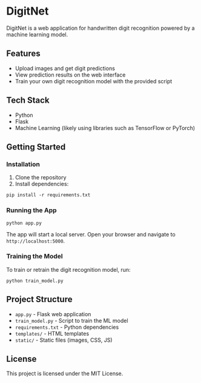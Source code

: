 # DigitNet

DigitNet is a web application for handwritten digit recognition powered by a machine learning model.

## Features

- Upload images and get digit predictions
- View prediction results on the web interface
- Train your own digit recognition model with the provided script

## Tech Stack

- Python
- Flask
- Machine Learning (likely using libraries such as TensorFlow or PyTorch)

## Getting Started

### Installation

1. Clone the repository
2. Install dependencies:

```
pip install -r requirements.txt
```

### Running the App

```
python app.py
```

The app will start a local server. Open your browser and navigate to `http://localhost:5000`.

### Training the Model

To train or retrain the digit recognition model, run:

```
python train_model.py
```

## Project Structure

- `app.py` - Flask web application
- `train_model.py` - Script to train the ML model
- `requirements.txt` - Python dependencies
- `templates/` - HTML templates
- `static/` - Static files (images, CSS, JS)

## License

This project is licensed under the MIT License.

